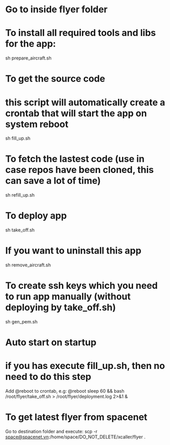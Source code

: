 # Go to inside flyer folder

# To install all required tools and libs for the app:
sh prepare_aircraft.sh

# To get the source code
# this script will automatically create a crontab that will start the app on system reboot
sh fill_up.sh

# To fetch the lastest code (use in case repos have been cloned, this can save a lot of time)
sh refill_up.sh

# To deploy app
sh take_off.sh

# If you want to uninstall this app
sh remove_aircraft.sh

# To create ssh keys which you need to run app manually (without deploying by take_off.sh)
sh gen_pem.sh

# Auto start on startup
# if you has execute fill_up.sh, then no need to do this step
Add @reboot to crontab, e.g: @reboot sleep 60 && bash /root/flyer/take_off.sh > /root/flyer/deployment.log 2>&1 &

# To get latest flyer from spacenet
Go to destination folder and execute: scp -r space@spacenet.vn:/home/space/DO_NOT_DELETE/xcaller/flyer .